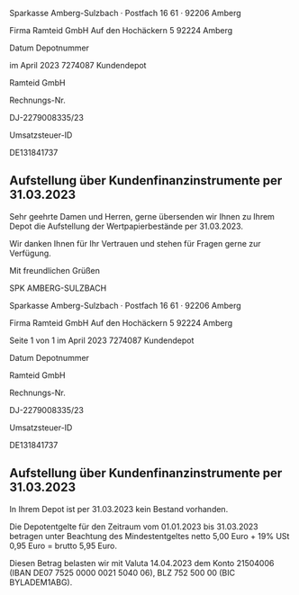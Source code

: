 <!-- image -->

Sparkasse Amberg-Sulzbach · Postfach 16 61 · 92206 Amberg

Firma Ramteid GmbH Auf den Hochäckern 5 92224 Amberg

Datum Depotnummer

im April 2023 7274087 Kundendepot

Ramteid GmbH

Rechnungs-Nr.

DJ-2279008335/23

Umsatzsteuer-ID

DE131841737

## Aufstellung über Kundenfinanzinstrumente per 31.03.2023

Sehr geehrte Damen und Herren, gerne übersenden wir Ihnen zu Ihrem Depot die Aufstellung der Wertpapierbestände per 31.03.2023.

Wir danken Ihnen für Ihr Vertrauen und stehen für Fragen gerne zur Verfügung.

Mit freundlichen Grüßen

SPK AMBERG-SULZBACH

<!-- image -->

Sparkasse Amberg-Sulzbach · Postfach 16 61 · 92206 Amberg

Firma Ramteid GmbH Auf den Hochäckern 5 92224 Amberg

Seite 1 von 1 im April 2023 7274087 Kundendepot

Datum Depotnummer

Ramteid GmbH

Rechnungs-Nr.

DJ-2279008335/23

Umsatzsteuer-ID

DE131841737

## Aufstellung über Kundenfinanzinstrumente per 31.03.2023

In Ihrem Depot ist per 31.03.2023 kein Bestand vorhanden.

Die Depotentgelte für den Zeitraum vom 01.01.2023 bis 31.03.2023 betragen unter Beachtung des Mindestentgeltes netto 5,00 Euro + 19% USt 0,95 Euro = brutto 5,95 Euro.

Diesen Betrag belasten wir mit Valuta 14.04.2023 dem Konto 21504006 (IBAN DE07 7525 0000 0021 5040 06), BLZ 752 500 00 (BIC BYLADEM1ABG).